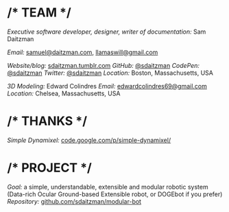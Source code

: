 # /* TEAM */
_Executive software developer, designer, writer of documentation:_ Sam Daitzman

_Email:_ samuel@daitzman.com, llamaswill@gmail.com

_Website/blog:_ [sdaitzman.tumblr.com](http://sdaitzman.tumblr.com)
_GitHub:_ [@sdaitzman](http://github.com/sdaitzman)
_CodePen:_ [@sdaitzman](http://codepen.io/sdaitzman)
_Twitter:_ [@sdaitzman](http://twitter.com/sdaitzman)
_Location:_ Boston, Massachusetts, USA

_3D Modeling:_ Edward Colindres
_Email:_ edwardcolindres69@gmail.com
_Location:_ Chelsea, Massachusetts, USA

# /* THANKS */
_Simple Dynamixel:_ [code.google.com/p/simple-dynamixel/](https://code.google.com/p/simple-dynamixel/)

# /* PROJECT */
_Goal:_ a simple, understandable, extensible and modular robotic system (Data-rich Ocular Ground-based Extensible robot, or DOGEbot if you prefer)
_Repository:_ [github.com/sdaitzman/modular-bot](https://github.com/sdaitzman/modular-bot)